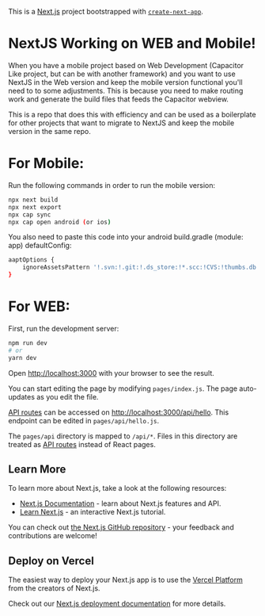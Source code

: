 This is a [Next.js](https://nextjs.org/) project bootstrapped with [`create-next-app`](https://github.com/vercel/next.js/tree/canary/packages/create-next-app).

# NextJS Working on WEB and Mobile!

When you have a mobile project based on Web Development (Capacitor Like project, but can be with another framework) and you want to use NextJS in the Web version and keep the mobile version functional you'll need to to some adjustments. This is because you need to make routing work and generate the build files that feeds the Capacitor webview.

This is a repo that does this with efficiency and can be used as a boilerplate for other projects that want to migrate to NextJS and keep the mobile version in the same repo.


# For Mobile:

Run the following commands in order to run the mobile version:

```bash
npx next build
npx next export
npx cap sync
npx cap open android (or ios)
```

You also need to paste this code into your android build.gradle (module: app) defaultConfig:
```bash
aaptOptions {
    ignoreAssetsPattern '!.svn:!.git:!.ds_store:!*.scc:!CVS:!thumbs.db:!picasa.ini:!*~'
}
```

# For WEB:

First, run the development server:

```bash
npm run dev
# or
yarn dev
```

Open [http://localhost:3000](http://localhost:3000) with your browser to see the result.

You can start editing the page by modifying `pages/index.js`. The page auto-updates as you edit the file.

[API routes](https://nextjs.org/docs/api-routes/introduction) can be accessed on [http://localhost:3000/api/hello](http://localhost:3000/api/hello). This endpoint can be edited in `pages/api/hello.js`.

The `pages/api` directory is mapped to `/api/*`. Files in this directory are treated as [API routes](https://nextjs.org/docs/api-routes/introduction) instead of React pages.

## Learn More

To learn more about Next.js, take a look at the following resources:

- [Next.js Documentation](https://nextjs.org/docs) - learn about Next.js features and API.
- [Learn Next.js](https://nextjs.org/learn) - an interactive Next.js tutorial.

You can check out [the Next.js GitHub repository](https://github.com/vercel/next.js/) - your feedback and contributions are welcome!

## Deploy on Vercel

The easiest way to deploy your Next.js app is to use the [Vercel Platform](https://vercel.com/new?utm_medium=default-template&filter=next.js&utm_source=create-next-app&utm_campaign=create-next-app-readme) from the creators of Next.js.

Check out our [Next.js deployment documentation](https://nextjs.org/docs/deployment) for more details.